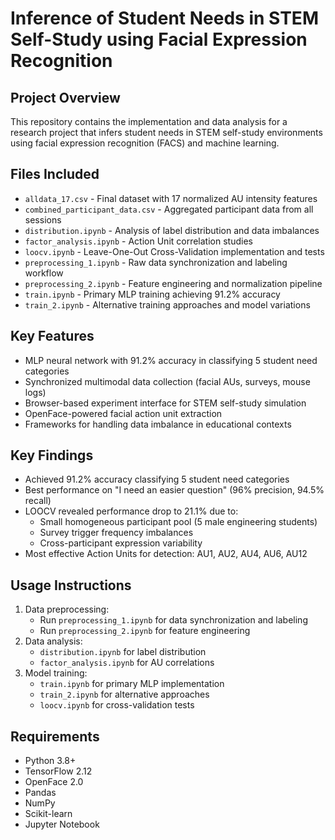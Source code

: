 # Inference of Student Needs in STEM Self-Study using Facial Expression Recognition

## Project Overview
This repository contains the implementation and data analysis for a research project that infers student needs in STEM self-study environments using facial expression recognition (FACS) and machine learning.

## Files Included
- `alldata_17.csv` - Final dataset with 17 normalized AU intensity features
- `combined_participant_data.csv` - Aggregated participant data from all sessions
- `distribution.ipynb` - Analysis of label distribution and data imbalances
- `factor_analysis.ipynb` - Action Unit correlation studies
- `loocv.ipynb` - Leave-One-Out Cross-Validation implementation and tests
- `preprocessing_1.ipynb` - Raw data synchronization and labeling workflow
- `preprocessing_2.ipynb` - Feature engineering and normalization pipeline
- `train.ipynb` - Primary MLP training achieving 91.2% accuracy
- `train_2.ipynb` - Alternative training approaches and model variations

## Key Features
- MLP neural network with 91.2% accuracy in classifying 5 student need categories
- Synchronized multimodal data collection (facial AUs, surveys, mouse logs)
- Browser-based experiment interface for STEM self-study simulation
- OpenFace-powered facial action unit extraction
- Frameworks for handling data imbalance in educational contexts

## Key Findings
- Achieved 91.2% accuracy classifying 5 student need categories
- Best performance on "I need an easier question" (96% precision, 94.5% recall)
- LOOCV revealed performance drop to 21.1% due to:
  - Small homogeneous participant pool (5 male engineering students)
  - Survey trigger frequency imbalances
  - Cross-participant expression variability
- Most effective Action Units for detection: AU1, AU2, AU4, AU6, AU12

## Usage Instructions
1. Data preprocessing:
   - Run `preprocessing_1.ipynb` for data synchronization and labeling
   - Run `preprocessing_2.ipynb` for feature engineering
2. Data analysis:
   - `distribution.ipynb` for label distribution
   - `factor_analysis.ipynb` for AU correlations
3. Model training:
   - `train.ipynb` for primary MLP implementation
   - `train_2.ipynb` for alternative approaches
   - `loocv.ipynb` for cross-validation tests

## Requirements
- Python 3.8+
- TensorFlow 2.12
- OpenFace 2.0
- Pandas
- NumPy
- Scikit-learn
- Jupyter Notebook
